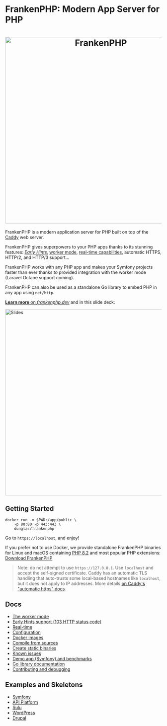 # FrankenPHP: Modern App Server for PHP

<h1 align="center"><a href="https://frankenphp.dev"><img src="frankenphp.png" alt="FrankenPHP" width="600"></a></h1>

FrankenPHP is a modern application server for PHP built on top of the [Caddy](https://caddyserver.com/) web server.

FrankenPHP gives superpowers to your PHP apps thanks to its stunning features: [*Early Hints*](docs/early-hints.md), [worker mode](docs/worker.md), [real-time capabilities](docs/mercure.md), automatic HTTPS, HTTP/2, and HTTP/3 support...

FrankenPHP works with any PHP app and makes your Symfony projects faster than ever thanks to provided integration with the worker mode (Laravel Octane support coming).

FrankenPHP can also be used as a standalone Go library to embed PHP in any app using `net/http`.

[**Learn more** on *frankenphp.dev*](https://frankenphp.dev) and in this slide deck:

<a href="https://dunglas.dev/2022/10/frankenphp-the-modern-php-app-server-written-in-go/"><img src="https://dunglas.dev/wp-content/uploads/2022/10/frankenphp.png" alt="Slides" width="600"></a>

## Getting Started

```console
docker run -v $PWD:/app/public \
    -p 80:80 -p 443:443 \
    dunglas/frankenphp
```

Go to `https://localhost`, and enjoy!

If you prefer not to use Docker, we provide standalone FrankenPHP binaries for Linux and macOS
containing [PHP 8.2](https://www.php.net/releases/8.2/en.php) and most popular PHP extensions: [Download FrankenPHP](https://github.com/dunglas/frankenphp/releases)

> Note: do not attempt to use `https://127.0.0.1`. Use `localhost` and accept the self-signed certificate. Caddy has an automatic TLS handling that auto-trusts some local-based hostnames like `localhost`, but it does not apply to IP addresses. More details [on Caddy's "automatic https" docs](https://caddyserver.com/docs/automatic-https#hostname-requirements).

## Docs

* [The worker mode](docs/worker.md)
* [Early Hints support (103 HTTP status code)](docs/early-hints.md)
* [Real-time](docs/mercure.md)
* [Configuration](docs/config.md)
* [Docker images](docs/docker.md)
* [Compile from sources](docs/compile.md)
* [Create static binaries](docs/static.md)
* [Known issues](docs/known-issues.md)
* [Demo app (Symfony) and benchmarks](https://github.com/dunglas/frankenphp-demo)
* [Go library documentation](https://pkg.go.dev/github.com/dunglas/frankenphp)
* [Contributing and debugging](CONTRIBUTING.md)

## Examples and Skeletons

* [Symfony](https://github.com/dunglas/symfony-docker)
* [API Platform](https://api-platform.com/docs/distribution/)
* [Sulu](https://sulu.io/blog/running-sulu-with-frankenphp)
* [WordPress](https://github.com/dunglas/frankenphp-wordpress)
* [Drupal](https://github.com/dunglas/frankenphp-drupal)
